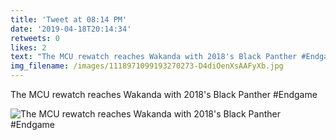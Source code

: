 ```yaml
---
title: 'Tweet at 08:14 PM'
date: '2019-04-18T20:14:34'
retweets: 0
likes: 2
text: "The MCU rewatch reaches Wakanda with 2018's Black Panther #Endgame"
img_filename: /images/1118971099193270273-D4diOenXsAAFyXb.jpg
---
```

The MCU rewatch reaches Wakanda with 2018's Black Panther #Endgame

![The MCU rewatch reaches Wakanda with 2018's Black Panther #Endgame](/images/1118971099193270273-D4diOenXsAAFyXb.jpg "The MCU rewatch reaches Wakanda with 2018's Black Panther #Endgame")